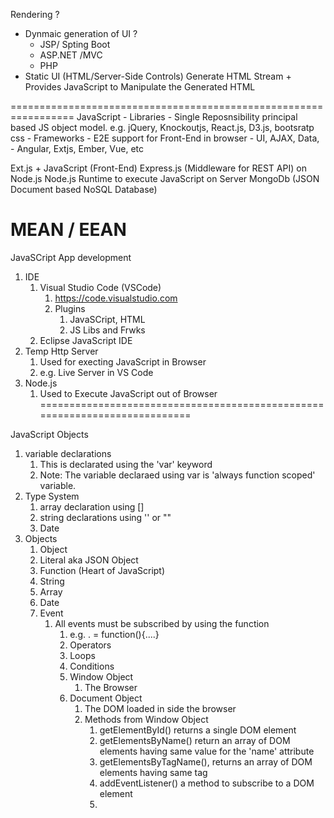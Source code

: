 Rendering ?
- Dynmaic generation of UI ?
	- JSP/ Spting Boot
	- ASP.NET /MVC
	- PHP
- Static UI (HTML/Server-Side Controls)
	Generate HTML Stream + Provides JavaScript to Manipulate the Generated HTML


=================================================================
JavaScript
	- Libraries
		- Single Reposnsibility principal based JS object model. e.g. jQuery, Knockoutjs, React.js, D3.js, bootsratp css 
	- Frameworks
		- E2E support for Front-End in browser
			- UI, AJAX, Data, 
			- Angular, Extjs, Ember, Vue, etc

Ext.js + JavaScript (Front-End)
Express.js (Middleware for REST API) on Node.js
Node.js Runtime to execute JavaScript on Server
MongoDb (JSON Document based NoSQL Database)

MEAN / EEAN
======================================================================

JavaSCript App development
1. IDE
   1. Visual Studio Code (VSCode)
      1. https://code.visualstudio.com
      2. Plugins
         1. JavaSCript, HTML
         2. JS Libs and Frwks
   2. Eclipse JavaScript IDE
2. Temp Http Server
   1. Used for execting JavaScript in Browser
   2. e.g. Live Server in VS Code
3. Node.js
   1. Used to Execute JavaScript out of Browser
===========================================================================

JavaScript Objects
1. variable declarations
   1. This is declarated using the 'var' keyword
   2. Note: The variable declaraed using var is 'always function scoped' variable.
2. Type System
   1. array declaration using []
   2. string declarations using '' or ""
   3. Date
3. Objects
   1. Object
   2. Literal aka JSON Object
   3. Function (Heart of JavaScript)
   4. String
   5. Array
   6. Date
   7. Event
      1. All events must be subscribed by using the function
         1. e.g. <object>.<event> = function(){....}
4. Operators
5. Loops
6. Conditions
7. Window Object
   1. The Browser
8. Document Object
   1. The DOM loaded in side the browser
   2. Methods from Window Object
      1. getElementById() returns a single DOM element
      2. getElementsByName() return an array of DOM elements having same value for the 'name' attribute
      3. getElementsByTagName(), returns an array of DOM elements having same tag
      4. addEventListener() a method to subscribe to a DOM element
      5. 












